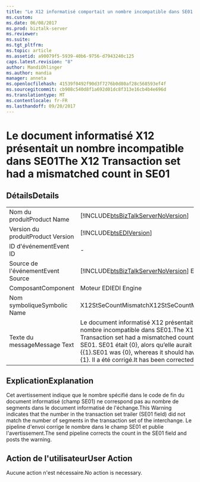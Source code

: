 ```yaml
---
title: "Le X12 informatisé comportait un nombre incompatible dans SE01 | Documents Microsoft"
ms.custom: 
ms.date: 06/08/2017
ms.prod: biztalk-server
ms.reviewer: 
ms.suite: 
ms.tgt_pltfrm: 
ms.topic: article
ms.assetid: a90079f5-5939-40b6-9756-d7943240c125
caps.latest.revision: "8"
author: MandiOhlinger
ms.author: mandia
manager: anneta
ms.openlocfilehash: 41539f0492f90d3f7276b0d80af28c568593ef4f
ms.sourcegitcommit: cb908c540d8f1a692d01dc8f313e16cb4b4e696d
ms.translationtype: MT
ms.contentlocale: fr-FR
ms.lasthandoff: 09/20/2017
---
```

# <a name="the-x12-transaction-set-had-a-mismatched-count-in-se01"></a><span data-ttu-id="0cc4c-102">Le document informatisé X12 présentait un nombre incompatible dans SE01</span><span class="sxs-lookup"><span data-stu-id="0cc4c-102">The X12 Transaction set had a mismatched count in SE01</span></span>
## <a name="details"></a><span data-ttu-id="0cc4c-103">Détails</span><span class="sxs-lookup"><span data-stu-id="0cc4c-103">Details</span></span>  
  
|||  
|-|-|  
|<span data-ttu-id="0cc4c-104">Nom du produit</span><span class="sxs-lookup"><span data-stu-id="0cc4c-104">Product Name</span></span>|[!INCLUDE[btsBizTalkServerNoVersion](../includes/btsbiztalkservernoversion-md.md)]|  
|<span data-ttu-id="0cc4c-105">Version du produit</span><span class="sxs-lookup"><span data-stu-id="0cc4c-105">Product Version</span></span>|[!INCLUDE[btsEDIVersion](../includes/btsediversion-md.md)]|  
|<span data-ttu-id="0cc4c-106">ID d'événement</span><span class="sxs-lookup"><span data-stu-id="0cc4c-106">Event ID</span></span>|-|  
|<span data-ttu-id="0cc4c-107">Source de l'événement</span><span class="sxs-lookup"><span data-stu-id="0cc4c-107">Event Source</span></span>|[!INCLUDE[btsBizTalkServerNoVersion](../includes/btsbiztalkservernoversion-md.md)]<span data-ttu-id="0cc4c-108"> EDI</span><span class="sxs-lookup"><span data-stu-id="0cc4c-108"> EDI</span></span>|  
|<span data-ttu-id="0cc4c-109">Composant</span><span class="sxs-lookup"><span data-stu-id="0cc4c-109">Component</span></span>|<span data-ttu-id="0cc4c-110">Moteur EDI</span><span class="sxs-lookup"><span data-stu-id="0cc4c-110">EDI Engine</span></span>|  
|<span data-ttu-id="0cc4c-111">Nom symbolique</span><span class="sxs-lookup"><span data-stu-id="0cc4c-111">Symbolic Name</span></span>|<span data-ttu-id="0cc4c-112">X12StSeCountMismatch</span><span class="sxs-lookup"><span data-stu-id="0cc4c-112">X12StSeCountMismatch</span></span>|  
|<span data-ttu-id="0cc4c-113">Texte du message</span><span class="sxs-lookup"><span data-stu-id="0cc4c-113">Message Text</span></span>|<span data-ttu-id="0cc4c-114">Le document informatisé X12 présentait un nombre incompatible dans SE01.</span><span class="sxs-lookup"><span data-stu-id="0cc4c-114">The X12 Transaction set had a mismatched count in SE01.</span></span> <span data-ttu-id="0cc4c-115">SE01 était {0}, alors qu’elle aurait dû être {{1}.</span><span class="sxs-lookup"><span data-stu-id="0cc4c-115">SE01 was {0}, whereas it should have been {1}.</span></span> <span data-ttu-id="0cc4c-116">Il a été corrigé.</span><span class="sxs-lookup"><span data-stu-id="0cc4c-116">It has been corrected.</span></span>|  
  
## <a name="explanation"></a><span data-ttu-id="0cc4c-117">Explication</span><span class="sxs-lookup"><span data-stu-id="0cc4c-117">Explanation</span></span>  
 <span data-ttu-id="0cc4c-118">Cet avertissement indique que le nombre spécifié dans le code de fin du document informatisé (champ SE01) ne correspond pas au nombre de segments dans le document informatisé de l'échange.</span><span class="sxs-lookup"><span data-stu-id="0cc4c-118">This Warning indicates that the number in the transaction set trailer (SE01 field) did not match the number of segments in the transaction set of the interchange.</span></span> <span data-ttu-id="0cc4c-119">Le pipeline d'envoi corrige le nombre dans le champ SE01 et publie l'avertissement.</span><span class="sxs-lookup"><span data-stu-id="0cc4c-119">The send pipeline corrects the count in the SE01 field and posts the warning.</span></span>  
  
## <a name="user-action"></a><span data-ttu-id="0cc4c-120">Action de l'utilisateur</span><span class="sxs-lookup"><span data-stu-id="0cc4c-120">User Action</span></span>  
 <span data-ttu-id="0cc4c-121">Aucune action n'est nécessaire.</span><span class="sxs-lookup"><span data-stu-id="0cc4c-121">No action is necessary.</span></span>